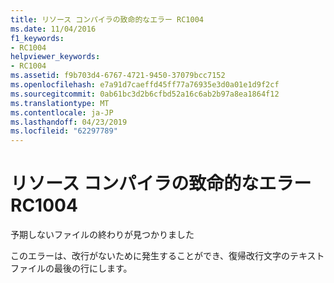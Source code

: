 ```yaml
---
title: リソース コンパイラの致命的なエラー RC1004
ms.date: 11/04/2016
f1_keywords:
- RC1004
helpviewer_keywords:
- RC1004
ms.assetid: f9b703d4-6767-4721-9450-37079bcc7152
ms.openlocfilehash: e7a91d7caeffd45ff77a76935e3d0a01e1d9f2cf
ms.sourcegitcommit: 0ab61bc3d2b6cfbd52a16c6ab2b97a8ea1864f12
ms.translationtype: MT
ms.contentlocale: ja-JP
ms.lasthandoff: 04/23/2019
ms.locfileid: "62297789"
---
```

# <a name="resource-compiler-fatal-error-rc1004"></a>リソース コンパイラの致命的なエラー RC1004

予期しないファイルの終わりが見つかりました

このエラーは、改行がないために発生することができ、復帰改行文字のテキスト ファイルの最後の行にします。
